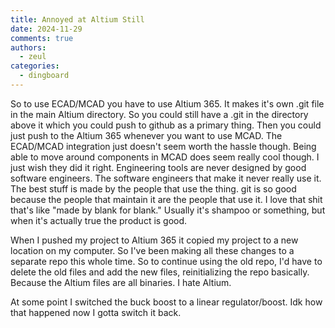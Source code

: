 ```yaml
---
title: Annoyed at Altium Still
date: 2024-11-29
comments: true
authors:
  - zeul
categories:
  - dingboard
---
```


So to use ECAD/MCAD you have to use Altium 365. It makes it's own .git file in the main Altium directory. So you could still have a .git in the directory above it which you could push to github as a primary thing. Then you could just push to the Altium 365 whenever you want to use MCAD. The ECAD/MCAD integration just doesn't seem worth the hassle though. Being able to move around components in MCAD does seem really cool though. I just wish they did it right. Engineering tools are never designed by good software engineers. The software engineers that make it never really use it. The best stuff is made by the people that use the thing. git is so good because the people that maintain it are the people that use it. I love that shit that's like "made by blank for blank." Usually it's shampoo or something, but when it's actually true the product is good.

When I pushed my project to Altium 365 it copied my project to a new location on my computer. So I've been making all these changes to a separate repo this whole time. So to continue using the old repo, I'd have to delete the old files and add the new files, reinitializing the repo basically. Because the Altium files are all binaries. I hate Altium.


At some point I switched the buck boost to a linear regulator/boost. Idk how that happened now I gotta switch it back.
